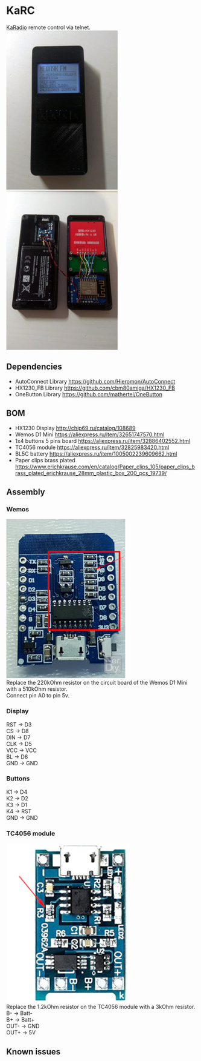 # KaRC
[KaRadio](https://github.com/karawin/Ka-Radio32) remote control via telnet.
[![Preview](img/preview420.jpg)](img/preview.jpg) [![Preview](img/preview2420.jpg)](img/preview2.jpg)
## Dependencies
- AutoConnect Library https://github.com/Hieromon/AutoConnect
- HX1230_FB Library https://github.com/cbm80amiga/HX1230_FB
- OneButton Library https://github.com/mathertel/OneButton
## BOM
- HX1230 Display http://chip69.ru/catalog/108689
- Wemos D1 Mini https://aliexpress.ru/item/32651747570.html
- 1x4 buttons 5 pins board https://aliexpress.ru/item/32886402552.html
- TC4056 module https://aliexpress.ru/item/32825983420.html
- BL5C battery https://aliexpress.ru/item/1005002239609662.html
- Paper clips brass plated https://www.erichkrause.com/en/catalog/Paper_clips_105/paper_clips_brass_plated_erichkrause_28mm_plastic_box_200_pcs_19739/
## Assembly 
### Wemos
[![D1](img/d1res420.jpg)](img/d1res.jpg)  
Replace the 220kOhm resistor on the circuit board of the Wemos D1 Mini with a 510kOhm resistor.  
Connect pin A0 to pin 5v.
### Display
RST -> D3  
CS -> D8  
DIN -> D7  
CLK -> D5  
VCC -> VCC  
BL -> D6  
GND -> GND
### Buttons
K1 -> D4  
K2 -> D2  
K3 -> D1  
K4 -> RST  
GND -> GND
### TC4056 module
[![TC4056](img/tc4056420.jpg)](img/tc4056.jpg)  
Replace the 1.2kOhm resistor on the TC4056 module with a 3kOhm resistor.  
B- -> Batt-  
B+ -> Batt+  
OUT- -> GND  
OUT+ -> 5V
## Known issues
